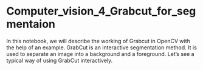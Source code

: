 # Computer_vision_4_Grabcut_for_segmentaion

In this notebook, we will describe the working of Grabcut in OpenCV with the help of an example.
GrabCut is an interactive segmentation method. It is used to separate an image into a background and a foreground. Let’s see a typical way of using GrabCut interactively.
